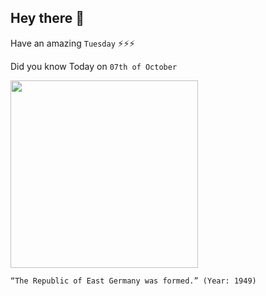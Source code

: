 ## Hey there 👋
Have an amazing `Tuesday` ⚡⚡⚡

Did you know Today on `07th of October`
 
 [<img src="https://static.dw.com/image/50722132_7.png" width="300" />](https://en.wikipedia.org/wiki/East_Germany) 
 ```
“The Republic of East Germany was formed.” (Year: 1949)
```
